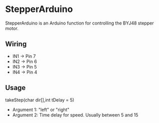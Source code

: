 # StepperArduino

StepperArduino is an Arduino function for controlling the BYJ48 stepper motor.


## Wiring

* IN1 -> Pin 7
* IN2 -> Pin 6
* IN3 -> Pin 5
* IN4 -> Pin 4

## Usage

takeStep(char dir[],int tDelay = 5)

* Argument 1: "left" or "right"
* Argument 2: Time delay for speed. Usually between 5 and 15


